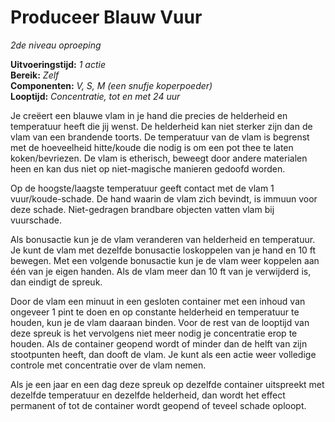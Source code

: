 # Produceer Blauw Vuur

_2de niveau_
_oproeping_

**Uitvoeringstijd:**
_1 actie_  
**Bereik:**
_Zelf_  
**Componenten:**
_V, S, M (een snufje koperpoeder)_  
**Looptijd:**
_Concentratie, tot en met 24 uur_

Je creëert een blauwe vlam in je hand die precies de helderheid en temperatuur heeft die jij wenst.
De helderheid kan niet sterker zijn dan de vlam van een brandende toorts.
De temperatuur van de vlam is begrenst met de hoeveelheid hitte/koude die nodig is om een pot thee te laten koken/bevriezen.
De vlam is etherisch, beweegt door andere materialen heen en kan dus niet op niet-magische manieren gedoofd worden.

Op de hoogste/laagste temperatuur geeft contact met de vlam 1 vuur/koude-schade.
De hand waarin de vlam zich bevindt, is immuun voor deze schade.
Niet-gedragen brandbare objecten vatten vlam bij vuurschade.

Als bonusactie kun je de vlam veranderen van helderheid en temperatuur.
Je kunt de vlam met dezelfde bonusactie loskoppelen van je hand en 10 ft bewegen.
Met een volgende bonusactie kun je de vlam weer koppelen aan één van je eigen handen.
Als de vlam meer dan 10 ft van je verwijderd is, dan eindigt de spreuk.

Door de vlam een minuut in een gesloten container met een inhoud van ongeveer 1 pint te doen en op constante helderheid en temperatuur te houden, kun je de vlam daaraan binden.
Voor de rest van de looptijd van deze spreuk is het vervolgens niet meer nodig je concentratie erop te houden.
Als de container geopend wordt of minder dan de helft van zijn stootpunten heeft, dan dooft de vlam.
Je kunt als een actie weer volledige controle met concentratie over de vlam nemen.

Als je een jaar en een dag deze spreuk op dezelfde container uitspreekt met dezelfde temperatuur en dezelfde helderheid, dan wordt het effect permanent of tot de container wordt geopend of teveel schade oploopt.
